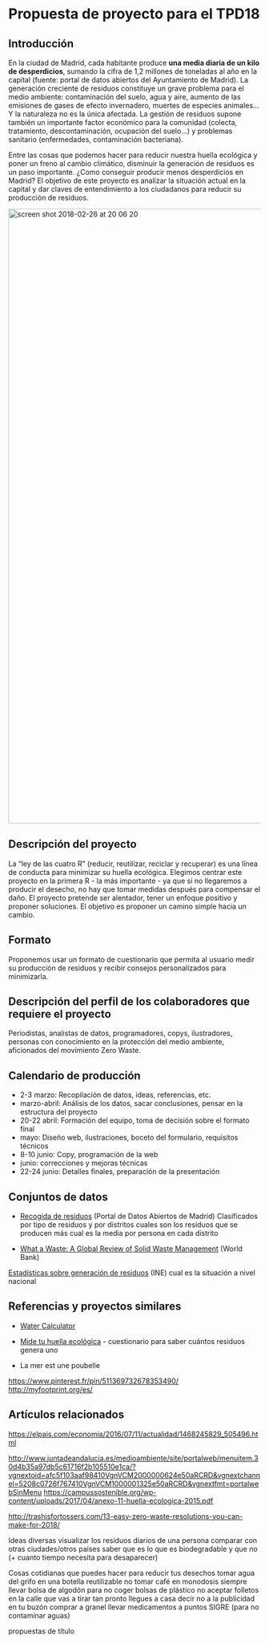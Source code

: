 # Propuesta de proyecto para el TPD18

 
## Introducción
En la ciudad de Madrid, cada habitante produce **una media diaria de un kilo de desperdicios**, sumando la cifra de 1,2 millones de toneladas al año en la capital (fuente: portal de datos abiertos del Ayuntamiento de Madrid). La generación creciente de residuos constituye un grave problema para el medio ambiente: contaminación del suelo, agua y aire, aumento de las emisiones de gases de efecto invernadero, muertes de especies animales… Y la naturaleza no es la única afectada. La gestión de residuos supone también un importante factor económico para la comunidad (colecta, tratamiento, descontaminación, ocupación del suelo…) y problemas sanitario (enfermedades, contaminación bacteriana).

Entre las cosas que podemos hacer para reducir nuestra huella ecológica y poner un freno al cambio climático, disminuir la generación de residuos es un paso importante. ¿Como conseguir producir menos desperdicios en Madrid? El objetivo de este proyecto es analizar la situación actual en la capital y dar claves de entendimiento a los ciudadanos para reducir su producción de residuos.
 
 <img width="1226" alt="screen shot 2018-02-26 at 20 06 20" src="https://user-images.githubusercontent.com/22743273/36932839-c6ea16c4-1ecf-11e8-9844-d21b105def15.png">

 
## Descripción del proyecto
La “ley de las cuatro R” (reducir, reutilizar, reciclar y recuperar) es una línea de conducta para minimizar su huella ecológica. Elegimos centrar este proyecto en la primera R - la más importante - ya que si no llegaremos a producir el desecho, no hay que tomar medidas después para compensar el daño. El proyecto pretende ser alentador, tener un enfoque positivo y proponer soluciones. El objetivo es proponer un camino simple hacia un cambio.
 
 
## Formato
Proponemos usar un formato de cuestionario que permita al usuario medir su producción de residuos y recibir consejos personalizados para minimizarla. 


## Descripción del perfil de los colaboradores que requiere el proyecto
Periodistas, analistas de datos, programadores, copys, ilustradores, personas con conocimiento en la protección del medio ambiente, aficionados del movimiento Zero Waste.
 
 
## Calendario de producción
- 2-3 marzo: Recopilación de datos, ideas, referencias, etc.
- marzo-abril: Análisis de los datos, sacar conclusiones, pensar en la estructura del proyecto
- 20-22 abril: Formación del equipo, toma de decisión sobre el formato final
- mayo: Diseño web, ilustraciones, boceto del formulario, requisitos técnicos
- 8-10 junio: Copy, programación de la web
- junio: correcciones y mejoras técnicas
- 22-24 junio: Detalles finales, preparación de la presentación

 
## Conjuntos de datos
- [Recogida de residuos](https://datos.madrid.es/sites/v/index.jsp?vgnextoid=86e4ee950779d510VgnVCM2000001f4a900aRCRD&vgnextchannel=374512b9ace9f310VgnVCM100000171f5a0aRCRD) (Portal de Datos Abiertos de Madrid)
Clasificados por tipo de residuos y por distritos
cuales son los residuos que se producen más
cual es la media por persona en cada distrito 
 
- [What a Waste: A Global Review of Solid Waste Management](http://web.worldbank.org/WBSITE/EXTERNAL/TOPICS/EXTURBANDEVELOPMENT/0,,contentMDK:23172887~pagePK:210058~piPK:210062~theSitePK:337178,00.html) (World Bank)

[Estadísticas sobre generación de residuos](http://www.ine.es/dyngs/INEbase/es/categoria.htm?c=Estadistica_P&cid=1254735976612) (INE)
cual es la situación a nivel nacional


## Referencias y proyectos similares
- [Water Calculator](https://www.watercalculator.org/?platform=hootsuite)

- [Mide tu huella ecológica](http://www.tuhuellaecologica.org/encuestas/residuos.asp) - cuestionario para saber cuántos residuos genera uno

- La mer est une poubelle

https://www.pinterest.fr/pin/511369732678353490/ 
http://myfootprint.org/es/
 
 
## Artículos relacionados
https://elpais.com/economia/2016/07/11/actualidad/1468245829_505496.html 

http://www.juntadeandalucia.es/medioambiente/site/portalweb/menuitem.30d4b35a97db5c61716f2b105510e1ca/?vgnextoid=afc5f103aaf98410VgnVCM2000000624e50aRCRD&vgnextchannel=5208c0726f767410VgnVCM1000001325e50aRCRD&vgnextfmt=portalwebSinMenu 
https://campussostenible.org/wp-content/uploads/2017/04/anexo-11-huella-ecologica-2015.pdf 

http://trashisfortossers.com/13-easy-zero-waste-resolutions-you-can-make-for-2018/ 



Ideas diversas
visualizar los residuos diarios de una persona
comparar con otras ciudades/otros paises
saber que es lo que es biodegradable y que no (+ cuanto tiempo necesita para desaparecer)


Cosas cotidianas que puedes hacer para reducir tus desechos
tomar agua del grifo en una botella reutilizable
no tomar café en monodosis
siempre llevar bolsa de algodón para no coger bolsas de plástico
no aceptar folletos en la calle que vas a tirar tan pronto llegues a casa
decir no a la publicidad en tu buzón
comprar a granel
llevar medicamentos a puntos SIGRE (para no contaminar aguas)



propuestas de título

